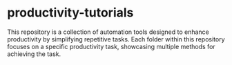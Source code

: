 # productivity-tutorials
This repository is a collection of automation tools designed to enhance productivity by simplifying repetitive tasks. Each folder within this repository focuses on a specific productivity task, showcasing multiple methods for achieving the task.
